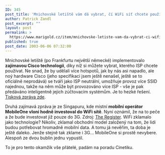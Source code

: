 ```yaml
---
ID: 345
post_title: 'Mnichovské letiště vám dá vybrat, čí WiFi síť chcete použít. Singapur: WiFi bublina praská?'
author: Patrick Zandl
post_excerpt: ""
layout: post
permalink: >
  https://www.marigold.cz/item/mnichovske-letiste-vam-da-vybrat-ci-wifi-sit-chcete-pouzit-singapur-wifi-bublina-praska
published: true
post_date: 2003-06-06 07:32:00
---
```

<P>Mnichovské letiště (po Frankfurtu největší německé) implementovalo <STRONG>zajímavou Cisco technologii</STRONG>, díky níž si můžete vybrat, kterého ISP chcete používat. Ne snad, že by udělali více hotspotů, jak by nás asi napadlo, ale noý hardware Cisco (jeho specifikaci jsem ještě nenašel, ještě se to oficiálně neprodává) se tváří jako ISP neutrální, umožňuje provoz více SSID najednou, takže na něm může být provozováno více ISP - vše je pak předáváno inteligentně jejich zúčtovacím systémům. Je to hezké řešení. <A href="http://www.wirelessdevnet.com/news/2003/156/news6.html" target=_blank>Tisková zpráva zde</A>.</P>
<P>Druhá zajímavá zpráva je ze Singapuru, kde místní <STRONG>mobilní operátor MobileOne vloni hodně investoval do WiFi sítě</STRONG>. Nyní oznámil, že na to peče a že bude investovat již pouze do 3G. Zdroj: <A href="http://www.theregister.co.uk/content/69/31049.html" target=_blank>The Register</A>. WiFi zklamalo jako technologie? Nikoliv, zklamal obchodní model založený na tom, že lidi budou potřebovat hromadně mobilní data. A tomu já nevěřím, ta doba je ještě daleko. Jenže stejně tak zklame i 3G... MobileOne si prostě nevybere. Alespoň ze dvou bublin jednu vypustil.</P>
<P>To je pro tento okamžik vše přátelé, padám na poradu Cinetiku. </P>